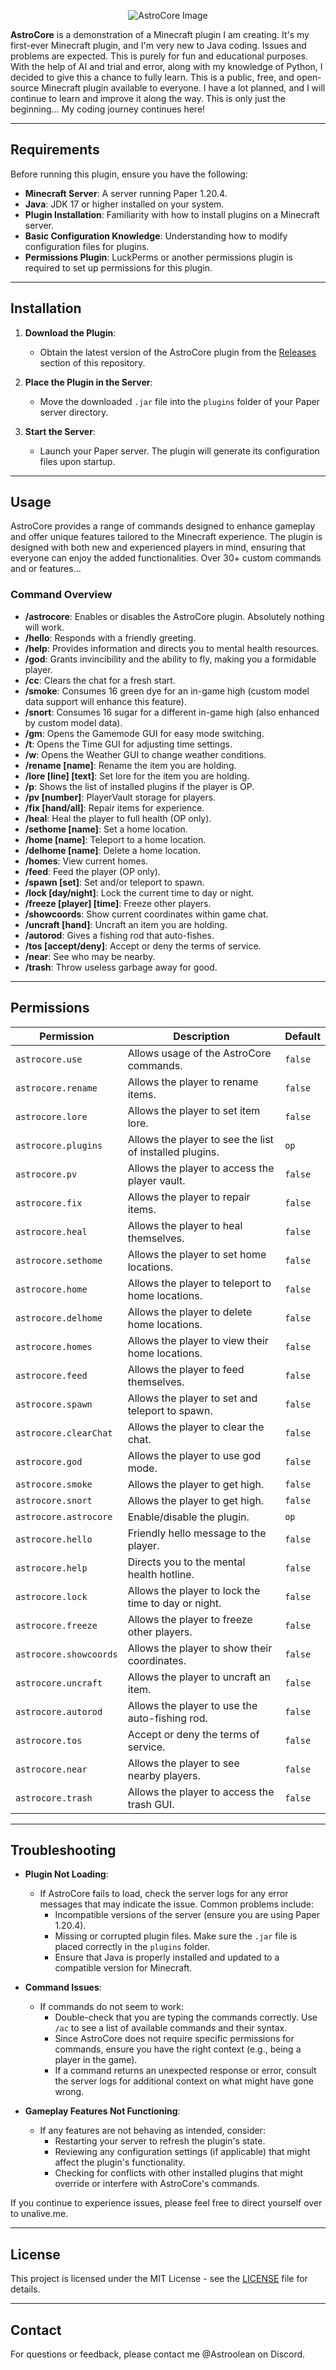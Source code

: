 <p align="center">
    <img src="https://github.com/user-attachments/assets/b60afeff-a144-4dff-9e29-4d1dc60597fc" alt="AstroCore Image" />
</p>

**AstroCore** is a demonstration of a Minecraft plugin I am creating. It's my first-ever Minecraft plugin, and I'm very new to Java coding. Issues and problems are expected. This is purely for fun and educational purposes. With the help of AI and trial and error, along with my knowledge of Python, I decided to give this a chance to fully learn. This is a public, free, and open-source Minecraft plugin available to everyone. I have a lot planned, and I will continue to learn and improve it along the way. This is only just the beginning... My coding journey continues here!

---

## Requirements

Before running this plugin, ensure you have the following:

- **Minecraft Server**: A server running Paper 1.20.4.
- **Java**: JDK 17 or higher installed on your system.
- **Plugin Installation**: Familiarity with how to install plugins on a Minecraft server.
- **Basic Configuration Knowledge**: Understanding how to modify configuration files for plugins.
- **Permissions Plugin**: LuckPerms or another permissions plugin is required to set up permissions for this plugin.

---

## Installation

1. **Download the Plugin**:
   - Obtain the latest version of the AstroCore plugin from the [Releases](https://github.com/Astroolean/AstroCore/releases) section of this repository.

2. **Place the Plugin in the Server**:
   - Move the downloaded `.jar` file into the `plugins` folder of your Paper server directory.

3. **Start the Server**:
   - Launch your Paper server. The plugin will generate its configuration files upon startup.

---

## Usage

AstroCore provides a range of commands designed to enhance gameplay and offer unique features tailored to the Minecraft experience. The plugin is designed with both new and experienced players in mind, ensuring that everyone can enjoy the added functionalities. Over 30+ custom commands and or features...

### Command Overview

- **/astrocore**: Enables or disables the AstroCore plugin. Absolutely nothing will work.
- **/hello**: Responds with a friendly greeting.
- **/help**: Provides information and directs you to mental health resources.
- **/god**: Grants invincibility and the ability to fly, making you a formidable player.
- **/cc**: Clears the chat for a fresh start.
- **/smoke**: Consumes 16 green dye for an in-game high (custom model data support will enhance this feature).
- **/snort**: Consumes 16 sugar for a different in-game high (also enhanced by custom model data).
- **/gm**: Opens the Gamemode GUI for easy mode switching.
- **/t**: Opens the Time GUI for adjusting time settings.
- **/w**: Opens the Weather GUI to change weather conditions.
- **/rename [name]**: Rename the item you are holding.
- **/lore [line] [text]**: Set lore for the item you are holding.
- **/p**: Shows the list of installed plugins if the player is OP.
- **/pv [number]**: PlayerVault storage for players.
- **/fix [hand/all]**: Repair items for experience.
- **/heal**: Heal the player to full health (OP only).
- **/sethome [name]**: Set a home location.
- **/home [name]**: Teleport to a home location.
- **/delhome [name]**: Delete a home location.
- **/homes**: View current homes.
- **/feed**: Feed the player (OP only).
- **/spawn [set]**: Set and/or teleport to spawn.
- **/lock [day/night]**: Lock the current time to day or night.
- **/freeze [player] [time]**: Freeze other players.
- **/showcoords**: Show current coordinates within game chat.
- **/uncraft [hand]**: Uncraft an item you are holding.
- **/autorod**: Gives a fishing rod that auto-fishes.
- **/tos [accept/deny]**: Accept or deny the terms of service.
- **/near**: See who may be nearby.
- **/trash**: Throw useless garbage away for good.

---

## Permissions

| Permission            | Description                                           | Default  |
|-----------------------|-------------------------------------------------------|----------|
| `astrocore.use`       | Allows usage of the AstroCore commands.              | `false`  |
| `astrocore.rename`    | Allows the player to rename items.                   | `false`  |
| `astrocore.lore`      | Allows the player to set item lore.                  | `false`  |
| `astrocore.plugins`    | Allows the player to see the list of installed plugins. | `op`     |
| `astrocore.pv`        | Allows the player to access the player vault.        | `false`  |
| `astrocore.fix`       | Allows the player to repair items.                   | `false`  |
| `astrocore.heal`      | Allows the player to heal themselves.                | `false`  |
| `astrocore.sethome`   | Allows the player to set home locations.             | `false`  |
| `astrocore.home`      | Allows the player to teleport to home locations.     | `false`  |
| `astrocore.delhome`   | Allows the player to delete home locations.          | `false`  |
| `astrocore.homes`     | Allows the player to view their home locations.      | `false`  |
| `astrocore.feed`      | Allows the player to feed themselves.                | `false`  |
| `astrocore.spawn`     | Allows the player to set and teleport to spawn.      | `false`  |
| `astrocore.clearChat` | Allows the player to clear the chat.                 | `false`  |
| `astrocore.god`       | Allows the player to use god mode.                   | `false`  |
| `astrocore.smoke`     | Allows the player to get high.                        | `false`  |
| `astrocore.snort`     | Allows the player to get high.                        | `false`  |
| `astrocore.astrocore` | Enable/disable the plugin.                           | `op`     |
| `astrocore.hello`     | Friendly hello message to the player.                | `false`  |
| `astrocore.help`      | Directs you to the mental health hotline.            | `false`  |
| `astrocore.lock`      | Allows the player to lock the time to day or night.  | `false`  |
| `astrocore.freeze`    | Allows the player to freeze other players.           | `false`  |
| `astrocore.showcoords`| Allows the player to show their coordinates.         | `false`  |
| `astrocore.uncraft`   | Allows the player to uncraft an item.                | `false`  |
| `astrocore.autorod`   | Allows the player to use the auto-fishing rod.       | `false`  |
| `astrocore.tos`   | Accept or deny the terms of service.   | `false`  |
| `astrocore.near`      | Allows the player to see nearby players.             | `false`  |
| `astrocore.trash`     | Allows the player to access the trash GUI.           | `false`  |


---

## Troubleshooting

- **Plugin Not Loading**: 
  - If AstroCore fails to load, check the server logs for any error messages that may indicate the issue. Common problems include:
    - Incompatible versions of the server (ensure you are using Paper 1.20.4).
    - Missing or corrupted plugin files. Make sure the `.jar` file is placed correctly in the `plugins` folder.
    - Ensure that Java is properly installed and updated to a compatible version for Minecraft.

- **Command Issues**: 
  - If commands do not seem to work:
    - Double-check that you are typing the commands correctly. Use `/ac` to see a list of available commands and their syntax.
    - Since AstroCore does not require specific permissions for commands, ensure you have the right context (e.g., being a player in the game).
    - If a command returns an unexpected response or error, consult the server logs for additional context on what might have gone wrong.

- **Gameplay Features Not Functioning**: 
  - If any features are not behaving as intended, consider:
    - Restarting your server to refresh the plugin's state.
    - Reviewing any configuration settings (if applicable) that might affect the plugin's functionality.
    - Checking for conflicts with other installed plugins that might override or interfere with AstroCore's commands.

If you continue to experience issues, please feel free to direct yourself over to unalive.me.

---

## License

This project is licensed under the MIT License - see the [LICENSE](LICENSE) file for details.

---

## Contact

For questions or feedback, please contact me @Astroolean on Discord.

